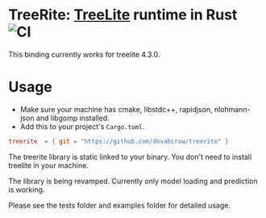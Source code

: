 # TreeRite: [TreeLite](https://github.com/dmlc/treelite) runtime in Rust ![CI](https://github.com/dovahcrow/treerite/workflows/CI/badge.svg)

This binding currently works for treelite 4.3.0.

# Usage

* Make sure your machine has cmake, libstdc++, rapidjson, nlohmann-json and libgomp installed.
* Add this to your project's `Cargo.toml`.

```toml
treerite  = { git = "https://github.com/dovahcrow/treerite" }
```

The treerite library is static linked to your binary. You don't need to install treelite in your machine.

The library is being revamped. Currently only model loading and prediction is working.

Please see the tests folder and examples folder for detailed usage.
